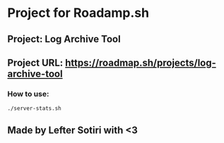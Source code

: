 # Project for Roadamp.sh

## Project: **Log Archive Tool**

## Project URL: https://roadmap.sh/projects/log-archive-tool

### How to use:

```
./server-stats.sh
```

## Made by Lefter Sotiri with <3
